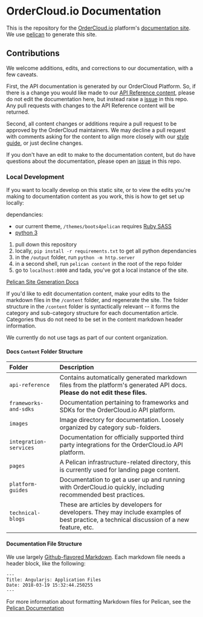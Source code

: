 # OrderCloud.io Documentation

This is the repository for the [OrderCloud.io]() platform's [documentation site](). We use [pelican]() to generate this site.

## Contributions

We welcome additions, edits, and corrections to our documentation, with a few caveats.

First, the API documentation is generated by our OrderCloud Platform. So, if there is a change you would like made to our [API Reference content](https://ordercloud-api.github.io/docs/api-reference.html), please do not edit the documentation here, but instead raise a [issue]() in this repo. Any pull requests with changes to the API Reference content will be returned.

Second, all content changes or additions require a pull request to be approved by the OrderCloud maintainers. We may decline a pull request with comments asking for the content to align more closely with our [style guide](), or just decline changes.

If you don't have an edit to make to the documentation content, but do have questions about the documentation, please open an [issue]() in this repo.


### Local Development

If you want to locally develop on this static site, or to view the edits you're making to documentation content as you work, this is how to get set up locally:

dependancies:
- our current theme, `/themes/boots4pelican` requires [Ruby SASS](http://sass-lang.com/ruby-sass)
- [python 3]()

1. pull down this repository
2. locally, `pip install -r requirements.txt` to get all python dependancies
3. in the `/output` folder, run `python -m http.server`
4. in a second shell, run `pelican content` in the root of the repo folder
5. go to `localhost:8000` and tada, you've got a local instance of the site.

[Pelican Site Generation Docs](http://docs.getpelican.com/en/stable/publish.html#site-generation)

If you'd like to edit documentation content, make your edits to the markdown files in the `/content` folder, and regenerate the site.
The folder structure in the `/content` folder is syntactically relevant -- it forms the category and sub-category structure for each documentation article. Categories thus do not need to be set in the content markdown header information.

We currently do not use tags as part of our content organization.


#### Docs `Content` Folder Structure

| Folder                  | Description                                                                                                                 |
|:------------------------|:----------------------------------------------------------------------------------------------------------------------------|
| `api-reference`         | Contains automatically generated markdown files from the platform's generated API docs. **Please do not edit these files.** |
| `frameworks-and-sdks`   | Documentation pertaining to frameworks and SDKs for the OrderCloud.io API platform.                                         |
| `images`                | Image directory for documentation. Loosely organized by category sub-folders.                                               |
| `integration-services ` | Documentation for officially supported third party integrations for the OrderCloud.io API platform.                         |
| `pages`                 | A Pelican infrastructure-related directory, this is currently used for landing page content.                                |
| `platform-guides  `     | Documentation to get a user up and running with OrderCloud.io quickly, including recommended best practices.                |
| `technical-blogs`   | These are articles by developers for developers. They may include examples of best practice, a technical discussion of a new feature, etc.   |

#### Documentation File Structure

We use largely [Github-flavored Markdown](https://docs.python.org/3.5/). Each markdown file needs a header block, like the following:

```
---
Title: Angularjs: Application Files
Date: 2018-03-19 15:32:44.250255
---
```

For more information about formatting Markdown files for Pelican, see the [Pelican Documentation](http://docs.getpelican.com/en/stable/content.html)
